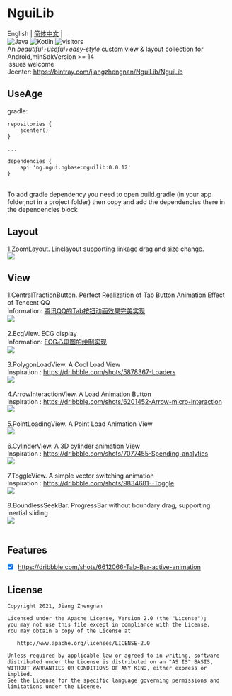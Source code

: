 # NguiLib
English | [简体中文](./README.zh-CN.md) |
</br>
![Java](https://img.shields.io/badge/language-Kotlin-red.svg)
![Kotlin](https://img.shields.io/badge/language-Java-blue.svg)
![visitors](https://visitor-badge.laobi.icu/badge?page_id=jiangzhengnan.nguilib.read.me)
</br>
An *beautiful+useful+easy-style*  custom view & layout collection for Android,minSdkVersion >= 14<br>
issues welcome<br/>
Jcenter: 
<a href="https://bintray.com/jiangzhengnan/NguiLib/NguiLib">https://bintray.com/jiangzhengnan/NguiLib/NguiLib</a><br />

## UseAge
gradle:
```grovvy
repositories {
    jcenter()
}

...

dependencies {
    api 'ng.ngui.ngbase:nguilib:0.0.12'
}
```
<br/>
To add gradle dependency you need to open build.gradle (in your app folder,not in a project folder) then copy and add the dependencies there in the dependencies block
<br/>

## Layout 
1.ZoomLayout. Linelayout supporting linkage drag and size change.<br />
<img src="https://github.com/jiangzhengnan/NguiLib/blob/master/app/src/main/res/raw/zoom_layout.gif" />

## View 
1.CentralTractionButton. Perfect Realization of Tab Button Animation Effect of Tencent QQ   <br />
Information: <a href="https://blog.csdn.net/qq_22770457/article/details/78630695">腾讯QQ的Tab按钮动画效果完美实现</a><br />
<img src="https://github.com/jiangzhengnan/NguiLib/blob/master/app/src/main/res/raw/ctb_show.gif" /><br /><br />
2.EcgView. ECG display <br />
Information: <a href="https://blog.csdn.net/qq_22770457/article/details/90679481">ECG心电图的绘制实现</a><br />
<img src="https://github.com/jiangzhengnan/NguiLib/blob/master/app/src/main/res/raw/ecg_show.gif" /><br /><br />
3.PolygonLoadView. A Cool Load View<br />
Inspiration : <a href="https://dribbble.com/shots/5878367-Loaders">https://dribbble.com/shots/5878367-Loaders</a><br />
<img src="https://github.com/jiangzhengnan/NguiLib/blob/master/app/src/main/res/raw/pl_show.gif" /> <br /><br />
4.ArrowInteractionView. A Load Animation Button<br />
Inspiration : <a href="https://dribbble.com/shots/6201452-Arrow-micro-interaction">https://dribbble.com/shots/6201452-Arrow-micro-interaction</a><br />
<img src="https://github.com/jiangzhengnan/NguiLib/blob/master/app/src/main/res/raw/ai_show.gif" /> <br /><br />
5.PointLoadingView. A Point Load Animation View<br />
<img src="https://github.com/jiangzhengnan/NguiLib/blob/master/app/src/main/res/raw/ptl_show.gif" /> <br /><br />
6.CylinderView. A 3D cylinder animation View<br />
Inspiration : <a href="https://dribbble.com/shots/7077455-Spending-analytics">https://dribbble.com/shots/7077455-Spending-analytics</a><br />
<img src="https://github.com/jiangzhengnan/NguiLib/blob/master/app/src/main/res/raw/cd_show.gif" /> <br /><br />
7.ToggleView. A simple vector switching animation<br />
Inspiration : <a href="https://dribbble.com/shots/9834681--Toggle">https://dribbble.com/shots/9834681--Toggle</a><br />
<img src="https://github.com/jiangzhengnan/NguiLib/blob/master/app/src/main/res/raw/tg_show.gif" /> <br /><br />
8.BoundlessSeekBar. ProgressBar without boundary drag, supporting inertial sliding<br />
<img src="https://github.com/jiangzhengnan/NguiLib/blob/master/app/src/main/res/raw/bd_show.gif" /> <br /><br />
 
## Features
- [x] https://dribbble.com/shots/6612066-Tab-Bar-active-animation
## License

    Copyright 2021, Jiang Zhengnan

    Licensed under the Apache License, Version 2.0 (the "License");
    you may not use this file except in compliance with the License.
    You may obtain a copy of the License at

       http://www.apache.org/licenses/LICENSE-2.0

    Unless required by applicable law or agreed to in writing, software
    distributed under the License is distributed on an "AS IS" BASIS,
    WITHOUT WARRANTIES OR CONDITIONS OF ANY KIND, either express or implied.
    See the License for the specific language governing permissions and
    limitations under the License.
